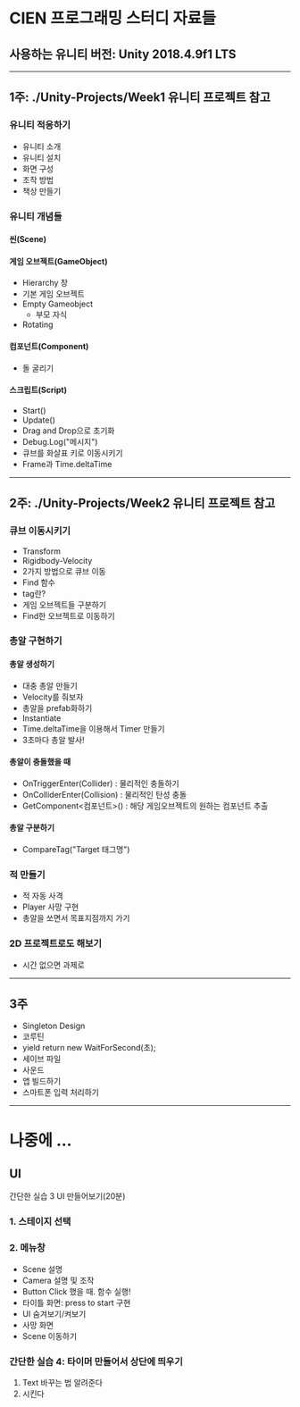 # CIEN 프로그래밍 스터디 자료들
## 사용하는 유니티 버전: Unity 2018.4.9f1 LTS
---
## 1주: ./Unity-Projects/Week1 유니티 프로젝트 참고
### 유니티 적응하기
 - 유니티 소개
 - 유니티 설치
 - 화면 구성
 - 조작 방법
 - 책상 만들기
### 유니티 개념들
#### 씬(Scene)
#### 게임 오브젝트(GameObject)
 - Hierarchy 창
 - 기본 게임 오브젝트
 - Empty Gameobject
    - 부모 자식
 - Rotating
#### 컴포넌트(Component)
 - 돌 굴리기
#### 스크립트(Script)
 - Start()
 - Update()
 - Drag and Drop으로 초기화
 - Debug.Log("메시지")
 - 큐브를 화살표 키로 이동시키기
 - Frame과 Time.deltaTime
---
## 2주: ./Unity-Projects/Week2 유니티 프로젝트 참고
### 큐브 이동시키기
 - Transform 
 - Rigidbody-Velocity
 - 2가지 방법으로 큐브 이동
 - Find 함수 
 - tag란?
 - 게임 오브젝트들 구분하기
 - Find한 오브젝트로 이동하기
### 총알 구현하기
#### 총알 생성하기
 - 대충 총알 만들기
 - Velocity를 줘보자
 - 총알을 prefab화하기
 - Instantiate
 - Time.deltaTime을 이용해서 Timer 만들기
 - 3초마다 총알 발사!
#### 총알이 충돌했을 때
 - OnTriggerEnter(Collider)     : 물리적인 충돌하기
 - OnColliderEnter(Collision)   : 물리적인 탄성 충돌
 - GetComponent<컴포넌트>()      : 해당 게임오브젝트의 원하는 컴포넌트 추출 
#### 총알 구분하기
 - CompareTag("Target 태그명")
### 적 만들기
 - 적 자동 사격
 - Player 사망 구현
 - 총알을 쏘면서 목표지점까지 가기
### 2D 프로젝트로도 해보기
 - 시간 없으면 과제로
---
## 3주
 - Singleton Design
 - 코루틴
 - yield return new WaitForSecond(초);
 - 세이브 파일
 - 사운드
 - 앱 빌드하기
 - 스마트폰 입력 처리하기
---
# 나중에 ...
## UI
간단한 실습 3 UI 만들어보기(20분)
### 1. 스테이지 선택
### 2. 메뉴창
 - Scene 설명
 - Camera 설명 및 조작
 - Button Click 했을 때. 함수 실행!
 - 타이틀 화면: press to start 구현
 - UI 숨겨보기/켜보기
 - 사망 화면
 - Scene 이동하기
### 간단한 실습 4: 타이머 만들어서 상단에 띄우기
 1. Text 바꾸는 법 알려준다
 2. 시킨다
